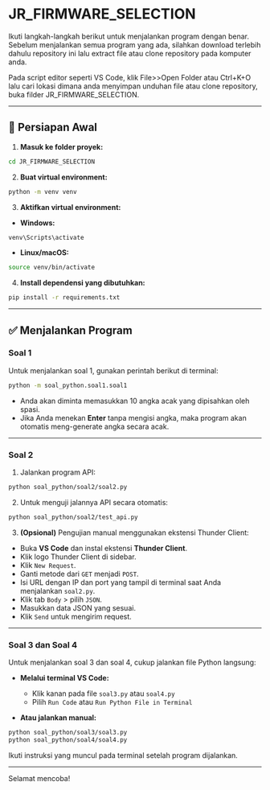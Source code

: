 # JR\_FIRMWARE\_SELECTION

Ikuti langkah-langkah berikut untuk menjalankan program dengan benar. Sebelum menjalankan semua program yang ada, silahkan download terlebih dahulu repository ini lalu extract file atau clone repository pada komputer anda.

Pada script editor seperti VS Code, klik File>>Open Folder atau Ctrl+K+O lalu cari lokasi dimana anda menyimpan unduhan file atau clone repository, buka filder JR_FIRMWARE_SELECTION.

---

## 📆 Persiapan Awal

1. **Masuk ke folder proyek:**

```bash
cd JR_FIRMWARE_SELECTION
```

2. **Buat virtual environment:**

```bash
python -m venv venv
```

3. **Aktifkan virtual environment:**

* **Windows:**

```bash
venv\Scripts\activate
```

* **Linux/macOS:**

```bash
source venv/bin/activate
```

4. **Install dependensi yang dibutuhkan:**

```bash
pip install -r requirements.txt
```

---

## ✅ Menjalankan Program

### Soal 1

Untuk menjalankan soal 1, gunakan perintah berikut di terminal:

```bash
python -m soal_python.soal1.soal1
```

* Anda akan diminta memasukkan 10 angka acak yang dipisahkan oleh spasi.
* Jika Anda menekan **Enter** tanpa mengisi angka, maka program akan otomatis meng-generate angka secara acak.

---

### Soal 2

1. Jalankan program API:

```bash
python soal_python/soal2/soal2.py
```

2. Untuk menguji jalannya API secara otomatis:

```bash
python soal_python/soal2/test_api.py
```

3. **(Opsional)** Pengujian manual menggunakan ekstensi Thunder Client:

* Buka **VS Code** dan instal ekstensi **Thunder Client**.
* Klik logo Thunder Client di sidebar.
* Klik `New Request`.
* Ganti metode dari `GET` menjadi `POST`.
* Isi URL dengan IP dan port yang tampil di terminal saat Anda menjalankan `soal2.py`.
* Klik tab `Body` > pilih `JSON`.
* Masukkan data JSON yang sesuai.
* Klik `Send` untuk mengirim request.

---

### Soal 3 dan Soal 4

Untuk menjalankan soal 3 dan soal 4, cukup jalankan file Python langsung:

* **Melalui terminal VS Code:**

  * Klik kanan pada file `soal3.py` atau `soal4.py`
  * Pilih `Run Code` atau `Run Python File in Terminal`

* **Atau jalankan manual:**

```bash
python soal_python/soal3/soal3.py
python soal_python/soal4/soal4.py
```

Ikuti instruksi yang muncul pada terminal setelah program dijalankan.

---

Selamat mencoba!